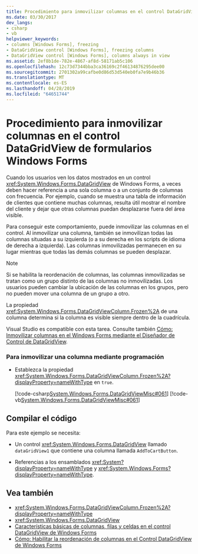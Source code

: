 ```yaml
---
title: Procedimiento para inmovilizar columnas en el control DataGridView de formularios Windows Forms
ms.date: 03/30/2017
dev_langs:
- csharp
- vb
helpviewer_keywords:
- columns [Windows Forms], freezing
- DataGridView control [Windows Forms], freezing columns
- DataGridView control [Windows Forms], columns always in view
ms.assetid: 2ef8b1de-782e-4867-af8d-58171ab5c106
ms.openlocfilehash: 12c73d7344bba3ca36169c2f46134876295dee00
ms.sourcegitcommit: 2701302a99cafbe0d86d53d540eb0fa7e9b46b36
ms.translationtype: MT
ms.contentlocale: es-ES
ms.lasthandoff: 04/28/2019
ms.locfileid: "64651744"
---
```

# <a name="how-to-freeze-columns-in-the-windows-forms-datagridview-control"></a>Procedimiento para inmovilizar columnas en el control DataGridView de formularios Windows Forms
Cuando los usuarios ven los datos mostrados en un control <xref:System.Windows.Forms.DataGridView> de Windows Forms, a veces deben hacer referencia a una sola columna o a un conjunto de columnas con frecuencia. Por ejemplo, cuando se muestra una tabla de información de clientes que contiene muchas columnas, resulta útil mostrar el nombre del cliente y dejar que otras columnas puedan desplazarse fuera del área visible.  
  
 Para conseguir este comportamiento, puede inmovilizar las columnas en el control. Al inmovilizar una columna, también se inmovilizan todas las columnas situadas a su izquierda (o a su derecha en los scripts de idioma de derecha a izquierda). Las columnas inmovilizadas permanecen en su lugar mientras que todas las demás columnas se pueden desplazar.  
  
> [!NOTE]
>  Si se habilita la reordenación de columnas, las columnas inmovilizadas se tratan como un grupo distinto de las columnas no inmovilizadas. Los usuarios pueden cambiar la ubicación de las columnas en los grupos, pero no pueden mover una columna de un grupo a otro.  
  
 La propiedad <xref:System.Windows.Forms.DataGridViewColumn.Frozen%2A> de una columna determina si la columna es visible siempre dentro de la cuadrícula.  
  
 Visual Studio es compatible con esta tarea.  Consulte también [Cómo: Inmovilizar columnas en el Windows Forms mediante el Diseñador de Control de DataGridView](freeze-columns-in-the-datagrid-using-the-designer.md).  
  
### <a name="to-freeze-a-column-programmatically"></a>Para inmovilizar una columna mediante programación  
  
- Establezca la propiedad <xref:System.Windows.Forms.DataGridViewColumn.Frozen%2A?displayProperty=nameWithType> en `true`.  
  
     [!code-csharp[System.Windows.Forms.DataGridViewMisc#061](~/samples/snippets/csharp/VS_Snippets_Winforms/System.Windows.Forms.DataGridViewMisc/CS/datagridviewmisc.cs#061)]
     [!code-vb[System.Windows.Forms.DataGridViewMisc#061](~/samples/snippets/visualbasic/VS_Snippets_Winforms/System.Windows.Forms.DataGridViewMisc/VB/datagridviewmisc.vb#061)]  
  
## <a name="compiling-the-code"></a>Compilar el código  
 Para este ejemplo se necesita:  
  
- Un control <xref:System.Windows.Forms.DataGridView> llamado `dataGridView1` que contiene una columna llamada `AddToCartButton`.  
  
- Referencias a los ensamblados <xref:System?displayProperty=nameWithType> y <xref:System.Windows.Forms?displayProperty=nameWithType>.  
  
## <a name="see-also"></a>Vea también

- <xref:System.Windows.Forms.DataGridViewColumn.Frozen%2A?displayProperty=nameWithType>
- <xref:System.Windows.Forms.DataGridView>
- [Características básicas de columnas, filas y celdas en el control DataGridView de Windows Forms](basic-column-row-and-cell-features-wf-datagridview-control.md)
- [Cómo: Habilitar la reordenación de columnas en el Control DataGridView de Windows Forms](how-to-enable-column-reordering-in-the-windows-forms-datagridview-control.md)

